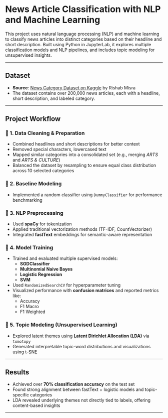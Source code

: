 # News Article Classification with NLP and Machine Learning

This project uses natural language processing (NLP) and machine learning to classify news articles into distinct categories based on their headline and short description. Built using Python in JupyterLab, it explores multiple classification models and NLP pipelines, and includes topic modeling for unsupervised insights.

---

## Dataset

- **Source**: [News Category Dataset on Kaggle](https://www.kaggle.com/datasets/rmisra/news-category-dataset) by Rishab Misra  
- The dataset contains over 200,000 news articles, each with a headline, short description, and labeled category.

---

## Project Workflow

### 🔹 1. Data Cleaning & Preparation
- Combined headlines and short descriptions for better context
- Removed special characters, lowercased text
- Mapped similar categories into a consolidated set (e.g., merging *ARTS* and *ARTS & CULTURE*)
- Balanced the dataset by resampling to ensure equal class distribution across 10 selected categories

### 🔹 2. Baseline Modeling
- Implemented a random classifier using `DummyClassifier` for performance benchmarking

### 🔹 3. NLP Preprocessing
- Used **spaCy** for tokenization
- Applied traditional vectorization methods (TF-IDF, CountVectorizer)
- Integrated **fastText** embeddings for semantic-aware representation

### 🔹 4. Model Training
- Trained and evaluated multiple supervised models:
  - **SGDClassifier**
  - **Multinomial Naive Bayes**
  - **Logistic Regression**
  - **SVM**
- Used `RandomizedSearchCV` for hyperparameter tuning
- Visualized performance with **confusion matrices** and reported metrics like:
  - Accuracy
  - F1 Macro
  - F1 Weighted

### 🔹 5. Topic Modeling (Unsupervised Learning)
- Explored latent themes using **Latent Dirichlet Allocation (LDA)** via `tomotopy`
- Generated interpretable topic-word distributions and visualizations using t-SNE

---

## Results

- Achieved over **70% classification accuracy** on the test set
- Found strong alignment between fastText + logistic models and topic-specific categories
- LDA revealed underlying themes not directly tied to labels, offering content-based insights

---
